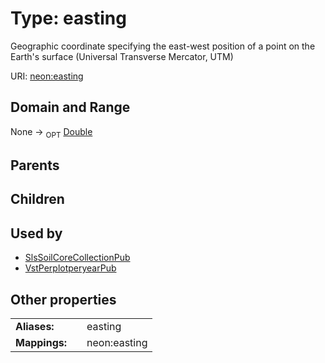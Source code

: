 
# Type: easting


Geographic coordinate specifying the east-west position of a point on the Earth's surface (Universal Transverse Mercator, UTM)

URI: [neon:easting](https://data.neonscience.org/easting)


## Domain and Range

None ->  <sub>OPT</sub> [Double](types/Double.md)

## Parents


## Children


## Used by

 * [SlsSoilCoreCollectionPub](SlsSoilCoreCollectionPub.md)
 * [VstPerplotperyearPub](VstPerplotperyearPub.md)

## Other properties

|  |  |  |
| --- | --- | --- |
| **Aliases:** | | easting |
| **Mappings:** | | neon:easting |

